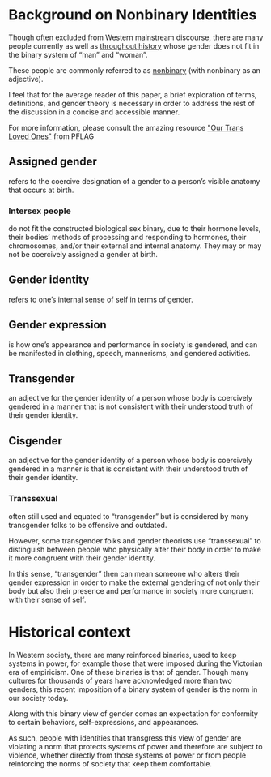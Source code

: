 
# Background on Nonbinary Identities
Though often excluded from Western mainstream discourse, there are many people currently as well as [throughout history](http://bilerico.lgbtqnation.com/2008/02/transgender_history_trans_expression_in.php) whose gender does not fit in the binary system of “man” and “woman”.

These people are commonly referred to as [nonbinary](https://www.teenvogue.com/story/9-things-people-get-wrong-about-being-non-binary) (with nonbinary as an adjective). 

I feel that for the average reader of this paper, a brief exploration of terms, definitions, and gender theory is necessary in order to address the rest of the discussion in a concise and accessible manner.

For more information, please consult the amazing resource ["Our Trans Loved Ones"](https://www.pflag.org/sites/default/files/Our%20Trans%20Loved%20Ones.pdf) from PFLAG

## Assigned gender
refers to the coercive designation of a gender to a person’s visible anatomy that occurs at birth.

### Intersex people
do not fit the constructed biological sex binary, due to their hormone levels, their bodies’ methods of processing and responding to hormones, their chromosomes, and/or their external and internal anatomy.
They may or may not be coercively assigned a gender at birth.

## Gender identity
refers to one’s internal sense of self in terms of gender.

## Gender expression
is how one’s appearance and performance in society is gendered, and can be manifested in clothing, speech, mannerisms, and gendered activities.

## Transgender
an adjective for the gender identity of a person whose body is coercively gendered in a manner that is not consistent with their understood truth of their gender identity.

## Cisgender
an adjective for the gender identity of a person whose body is coercively gendered in a manner is that is consistent with their understood truth of their gender identity.

### Transsexual
often still used and equated to “transgender” but is considered by many transgender folks to be offensive and outdated.

However, some transgender folks and gender theorists use “transsexual” to distinguish between people who physically alter their body in order to make it more congruent with their gender identity.

In this sense, “transgender” then can mean someone who alters their gender expression in order to make the external gendering of not only their body but also their presence and performance in society more congruent with their sense of self.

# Historical context

In Western society, there are many reinforced binaries, used to keep systems in power, for example those that were imposed during the Victorian era of empiricism.
One of these binaries is that of gender. Though many cultures for thousands of years have acknowledged more than two genders, this recent imposition of a binary system of gender is the norm in our society today.

Along with this binary view of gender comes an expectation for conformity to certain behaviors, self-expressions, and appearances.

As such, people with identities that transgress this view of gender are violating a norm that protects systems of power and therefore are subject to violence, whether directly from those systems of power or from people reinforcing the norms of society that keep them comfortable.
